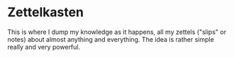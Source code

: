 # Zettelkasten
This is where I dump my knowledge as it happens, all my zettels ("slips" or notes) about almost anything and everything. The idea is rather simple really and very powerful.
